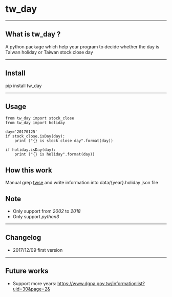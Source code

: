 # tw_day
----
## What is tw_day ?
A python package which help your program to decide whether the day is Taiwan holiday or Taiwan stock close day

----
## Install
pip install tw_day

----
## Usage
    from tw_day import stock_close
    from tw_day import holiday

    day='20170125'
    if stock_close.isDay(day):
        print ("{} is stock close day".format(day))

    if holiday.isDay(day):
        print ("{} is holiday".format(day))

## How this work
Manual grep [twse](http://www.twse.com.tw/holidaySchedule/holidaySchedule.html?queryYear=91) and write information into data/{year}.holiday json file


## Note
- Only support from *2002* to *2018*
- Only support *python3*


----
## Changelog
- 2017/12/09 first version

---
## Future works
- Support more years: https://www.dgpa.gov.tw/informationlist?uid=30&page=2&

